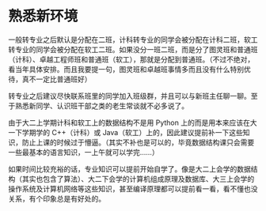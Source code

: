 # 熟悉新环境

一般转专业之后默认是分配在二班，计科转专业的同学会被分配在计科二班，软工转专业的同学会被分配在软工二班。如果没分一班二班，而是分了图灵班和普通班（计科）、卓越工程师班和普通班（软工），那就是分配到普通班。（不过不绝对，看当年具体安排。而且我要提一句，图灵班和卓越班事情多而且没有什么特别优待，真不一定比普通班好）

转专业之后建议尽快联系班里的同学加入班级群，并且可以与新班主任聊一聊。至于熟悉新同学、认识班干部之类的老生常谈就不必多说了。

由于大二上学期计科和软工上的数据结构不是用 Python 上的而是用本来应该在大一下学期学的 C++（计科）或 Java（软工）上的，因此建议提前补一下这些知识，防止上课的时候过于懵逼。（其实不补也是可以的，毕竟数据结构课只会需要一些最基本的语言知识，一上午就可以学完……）

如果时间比较充裕的话，专业知识可以提前开始自学了。像是大二上会学的数据结构（其实也包含了算法）、大二下会学的计算机组成原理及数据库、大三上会学的操作系统及计算机网络等这些知识，甚至编译原理都可以提前看一看，看不懂也没关系，有个印象总是有好处的。
